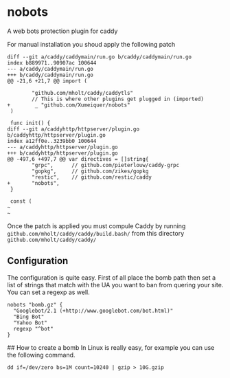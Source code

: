 # nobots
A web bots protection plugin for caddy

For manual installation you shoud apply the following patch

```
diff --git a/caddy/caddymain/run.go b/caddy/caddymain/run.go
index b889971..90907ac 100644
--- a/caddy/caddymain/run.go
+++ b/caddy/caddymain/run.go
@@ -21,6 +21,7 @@ import (

        "github.com/mholt/caddy/caddytls"
        // This is where other plugins get plugged in (imported)
+        _ "github.com/Xumeiquer/nobots"
 )

 func init() {
diff --git a/caddyhttp/httpserver/plugin.go b/caddyhttp/httpserver/plugin.go
index a12ff0e..3239bb0 100644
--- a/caddyhttp/httpserver/plugin.go
+++ b/caddyhttp/httpserver/plugin.go
@@ -497,6 +497,7 @@ var directives = []string{
        "grpc",      // github.com/pieterlouw/caddy-grpc
        "gopkg",     // github.com/zikes/gopkg
        "restic",    // github.com/restic/caddy
+       "nobots",
 }

 const (
~
~
```

Once the patch is applied you must compule Caddy by running `github.com/mholt/caddy/caddy/build.bash/` from this directory `github.com/mholt/caddy/caddy/`

## Configuration

The configuration is quite easy. First of all place the bomb path then set a list of strings that match with the UA you want to ban from quering your site. You can set a regexp as well.

```
nobots "bomb.gz" {
  "Googlebot/2.1 (+http://www.googlebot.com/bot.html)"
  "Bing Bot"
  "Yahoo Bot"
  regexp "^bot"
}
```

## How to create a bomb
In Linux is really easy, for example you can use the following command.

```
dd if=/dev/zero bs=1M count=10240 | gzip > 10G.gzip
```

